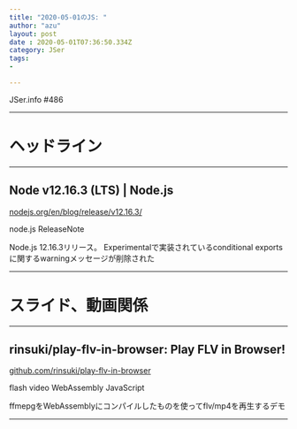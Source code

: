 ```yaml
---
title: "2020-05-01のJS: "
author: "azu"
layout: post
date : 2020-05-01T07:36:50.334Z
category: JSer
tags:
-

---
```


JSer.info #486

----

<h1 class="site-genre">ヘッドライン</h1>

----

## Node v12.16.3 (LTS) | Node.js
[nodejs.org/en/blog/release/v12.16.3/](https://nodejs.org/en/blog/release/v12.16.3/ "Node v12.16.3 (LTS) | Node.js")
<p class="jser-tags jser-tag-icon"><span class="jser-tag">node.js</span> <span class="jser-tag">ReleaseNote</span></p>

Node.js 12.16.3リリース。
Experimentalで実装されているconditional exportsに関するwarningメッセージが削除された


----
<h1 class="site-genre">スライド、動画関係</h1>

----

## rinsuki/play-flv-in-browser: Play FLV in Browser!
[github.com/rinsuki/play-flv-in-browser](https://github.com/rinsuki/play-flv-in-browser "rinsuki/play-flv-in-browser: Play FLV in Browser!")
<p class="jser-tags jser-tag-icon"><span class="jser-tag">flash</span> <span class="jser-tag">video</span> <span class="jser-tag">WebAssembly</span> <span class="jser-tag">JavaScript</span></p>

ffmepgをWebAssemblyにコンパイルしたものを使ってflv/mp4を再生するデモ


----
